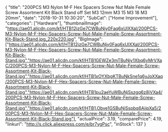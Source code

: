 {
	"title": "200PCS M3 Nylon M-F Hex Spacers Screw Nut Male Female Screw Assortment Kit Black Stand off Set M3 12mm M3 15 M3 18 M3 20mm",
	"date": "2018-10-31 10:30:20",
	"SubCat": ["Home Improvement"],
	"categories": ["Hardware"],
	"thumbnailImage": "https://ae01.alicdn.com/kf/HTB12jzGe7CWBuNjy0Faq6xUlXXal/200PCS-M3-Nylon-M-F-Hex-Spacers-Screw-Nut-Male-Female-Screw-Assortment-Kit-Black-Stand.jpg_220x220.jpg",
	"BigImage": ["https://ae01.alicdn.com/kf/HTB12jzGe7CWBuNjy0Faq6xUlXXal/200PCS-M3-Nylon-M-F-Hex-Spacers-Screw-Nut-Male-Female-Screw-Assortment-Kit-Black-Stand.jpg","https://ae01.alicdn.com/kf/HTB1GEWZe3mTBuNjy1Xbq6yMrVXaC/200PCS-M3-Nylon-M-F-Hex-Spacers-Screw-Nut-Male-Female-Screw-Assortment-Kit-Black-Stand.jpg","https://ae01.alicdn.com/kf/HTB1xOYXbgKTBuNkSne1q6yJoXXaq/200PCS-M3-Nylon-M-F-Hex-Spacers-Screw-Nut-Male-Female-Screw-Assortment-Kit-Black-Stand.jpg","https://ae01.alicdn.com/kf/HTB1pu2aeYuWBuNjSszgq6z8jVXa4/200PCS-M3-Nylon-M-F-Hex-Spacers-Screw-Nut-Male-Female-Screw-Assortment-Kit-Black-Stand.jpg","https://ae01.alicdn.com/kf/HTB1.Obve1GSBuNjSspbq6AiipXa5/200PCS-M3-Nylon-M-F-Hex-Spacers-Screw-Nut-Male-Female-Screw-Assortment-Kit-Black-Stand.jpg"],
	"actualPrice": 3.19,
	"comparePrice": 4.19,
	"linkurl": "http://s.click.aliexpress.com/e/br7ygPsc",
	"inStock": 137
}

